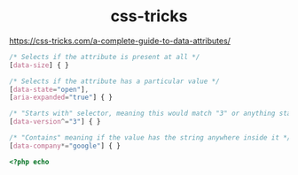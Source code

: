 <h1 align=center>css-tricks</h1>

https://css-tricks.com/a-complete-guide-to-data-attributes/


```css
/* Selects if the attribute is present at all */
[data-size] { }

/* Selects if the attribute has a particular value */
[data-state="open"],
[aria-expanded="true"] { }

/* "Starts with" selector, meaning this would match "3" or anything starting with 3, like "3.14" */
[data-version^="3"] { }

/* "Contains" meaning if the value has the string anywhere inside it */
[data-company*="google"] { }
```


```php
<?php echo

